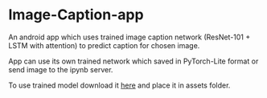 # Image-Caption-app
An android app which uses trained image caption network (ResNet-101 + LSTM with attention) to predict caption for chosen image.

App can use its own trained network which saved in PyTorch-Lite format or send image to the ipynb server.

To use trained model download it [here](https://drive.google.com/file/d/1_zGCOsHPj1QyrwANzVgcrGhOKqGeQYju/view?usp=sharing) and place it in assets folder.